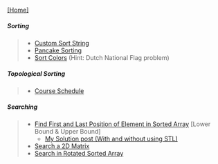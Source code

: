 
[[Home]](https://github.com/anicksaha/leetcode/blob/master/README.md)

##### Sorting
> - [Custom Sort String](https://leetcode.com/problems/custom-sort-string/description/)
> - [Pancake Sorting](https://leetcode.com/problems/pancake-sorting/description/)
> - [Sort Colors](https://leetcode.com/problems/sort-colors/description/) (Hint: Dutch National Flag problem)

##### Topological Sorting
> - [Course Schedule](https://leetcode.com/problems/course-schedule/description/)

##### Searching
> - [Find First and Last Position of Element in Sorted Array](https://leetcode.com/problems/find-first-and-last-position-of-element-in-sorted-array/description/) [Lower Bound & Upper Bound]
>   - [My Solution post (With and without using STL)](https://leetcode.com/problems/find-first-and-last-position-of-element-in-sorted-array/discuss/233361/C++-or-Lower-Bound-and-Upper-Bound-or-O(log(n))-or-Both-STL-and-no-STL-versions)
> - [Search a 2D Matrix](https://leetcode.com/problems/search-a-2d-matrix/description/)
> - [Search in Rotated Sorted Array](https://leetcode.com/problems/search-in-rotated-sorted-array/description/)


